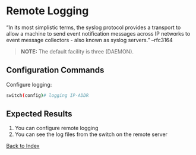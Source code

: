 
# Remote Logging 

“In its most simplistic terms, the syslog protocol provides a transport to allow a machine to send event notification messages across IP networks to event message collectors - also known as syslog servers.” –rfc3164 

> **NOTE:** The default facility is three (DAEMON). 

## Configuration Commands 

Configure logging: 

```bash
switch(config)# logging IP-ADDR
```

## Expected Results 

1. You can configure remote logging
1. You can see the log files from the switch on the remote server  


[Back to Index](../index.md)

